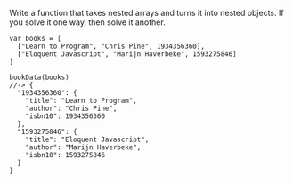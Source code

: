 Write a function that takes nested arrays and turns it into nested objects. If you solve it one way, then solve it another.

```
var books = [
  ["Learn to Program", "Chris Pine", 1934356360],
  ["Eloquent Javascript", "Marijn Haverbeke", 1593275846]
]

bookData(books)
//-> {
  "1934356360": {
    "title": "Learn to Program",
    "author": "Chris Pine",
    "isbn10": 1934356360
  },
  "1593275846": {
    "title": "Eloquent Javascript",
    "author": "Marijn Haverbeke",
    "isbn10": 1593275846
  }
}
```
